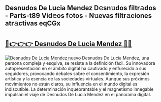 ## Desnudos De Lucia Mendez D𝚎sn𝚞dos filtr𝚊dos - Parts-t89 Vid𝚎os f𝚘tos - N𝚞evas filtr𝚊ciones atr𝚊ctivas eqCGx

# <h2><a href="http://mbati9.tromn.icu/?c=Desnudos+De+Lucia+Mendez">🔗👉👉👉 Desnudos De Lucia Mendez 🔗🔗</a></h2>

[![Desnudos De Lucia Mendez nuevo](https://i.imgur.com/pEAQMta.gif)](http://mbati9.tromn.icu/?c=Desnudos+De+Lucia+Mendez)
Desnudos De Lucia Mendez, una persona compleja y esquiva, se resiste a la definición fácil. Su innovadora autopresentación en el ámbito digital ha cautivado y enfurecido a sus seguidores, provocando debates sobre el consentimiento, la expresión artística y la esencia de las sociedades virtuales. Aunque sus próximos movimientos no están claros, su influencia en el mundo digital es indiscutible. La determinación inquebrantable y el magnetismo innegable impulsan el viaje de Desnudos De Lucia Mendez en el panorama digital.
